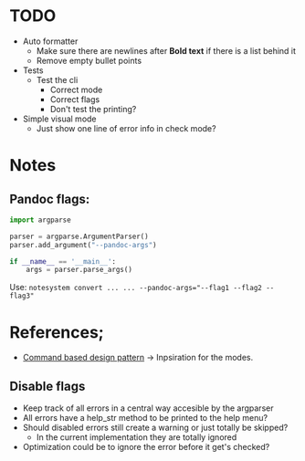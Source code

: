 # TODO
- Auto formatter
	- Make sure there are newlines after **Bold text** if there is a list behind it
	- Remove empty bullet points
- Tests
	- Test the cli
		- Correct mode
		- Correct flags
		- Don't test the printing?
- Simple visual mode
	- Just show one line of error info in check mode?
# Notes

## Pandoc flags:
```python
import argparse

parser = argparse.ArgumentParser()
parser.add_argument("--pandoc-args")

if __name__ == '__main__':
    args = parser.parse_args()

```
Use: `notesystem convert ... ... --pandoc-args="--flag1 --flag2 --flag3"`

# References;
- [Command based design pattern](https://refactoring.guru/design-patterns/command) -> Inpsiration for the modes.

## Disable flags

- Keep track of all errors in a central way accesible by the argparser
- All errors have a help_str method to be printed to the help menu?
- Should disabled errors still create a warning or just totally be skipped?
	- In the current implementation they are totally ignored
- Optimization could be to ignore the error before it get's checked?

